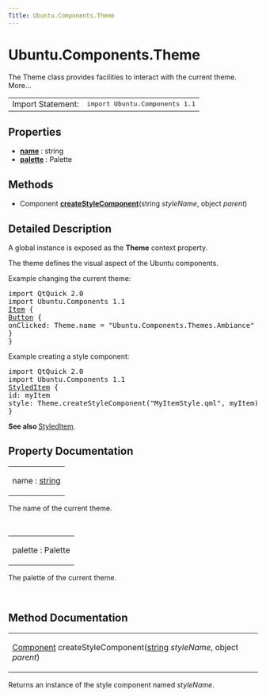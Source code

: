 ```yaml
---
Title: Ubuntu.Components.Theme
---
```


# Ubuntu.Components.Theme

<span class="subtitle"></span>
<!-- $$$Theme-brief -->
<p>The Theme class provides facilities to interact with the current theme. More...</p>
<!-- @@@Theme -->
<table class="alignedsummary">
<tr><td class="memItemLeft rightAlign topAlign"> Import Statement:</td><td class="memItemRight bottomAlign"> </b><tt>import Ubuntu.Components 1.1</tt></td></tr></table><ul>
</ul>
<h2>Properties</h2>
<ul>
<li class="fn"><b><b><a href="#name-prop">name</a></b></b> : string</li>
<li class="fn"><b><b><a href="#palette-prop">palette</a></b></b> : Palette</li>
</ul>
<h2>Methods</h2>
<ul>
<li class="fn">Component <b><b><a href="#createStyleComponent-method">createStyleComponent</a></b></b>(string <i>styleName</i>, object <i>parent</i>)</li>
</ul>
<!-- $$$Theme-description -->
<h2>Detailed Description</h2>
<p>A global instance is exposed as the <b>Theme</b> context property.</p>
<p>The theme defines the visual aspect of the Ubuntu components.</p>
<p>Example changing the current theme:</p>
<pre class="qml">import QtQuick 2.0
import Ubuntu.Components 1.1
<span class="type"><a href="QtQuick.Item.md">Item</a></span> {
<span class="type"><a href="Ubuntu.Components.Button.md">Button</a></span> {
<span class="name">onClicked</span>: <span class="name">Theme</span>.<span class="name">name</span> <span class="operator">=</span> <span class="string">&quot;Ubuntu.Components.Themes.Ambiance&quot;</span>
}
}</pre>
<p>Example creating a style component:</p>
<pre class="qml">import QtQuick 2.0
import Ubuntu.Components 1.1
<span class="type"><a href="Ubuntu.Components.StyledItem.md">StyledItem</a></span> {
<span class="name">id</span>: <span class="name">myItem</span>
<span class="name">style</span>: <span class="name">Theme</span>.<span class="name">createStyleComponent</span>(<span class="string">&quot;MyItemStyle.qml&quot;</span>, <span class="name">myItem</span>)
}</pre>
<p><b>See also </b><a href="Ubuntu.Components.StyledItem.md">StyledItem</a>.</p>
<!-- @@@Theme -->
<h2>Property Documentation</h2>
<!-- $$$name -->
<table class="qmlname"><tr valign="top"><td class="tblQmlPropNode"><p><span class="name">name</span> : <span class="type"><a href="http://qt-project.org/doc/qt-5.3/qml-string.html">string</a></span></p></td></tr></table><p>The name of the current theme.</p>
<!-- @@@name -->
<br/>
<!-- $$$palette -->
<table class="qmlname"><tr valign="top"><td class="tblQmlPropNode"><p><span class="name">palette</span> : <span class="type">Palette</span></p></td></tr></table><p>The palette of the current theme.</p>
<!-- @@@palette -->
<br/>
<h2>Method Documentation</h2>
<!-- $$$createStyleComponent -->
<table class="qmlname"><tr valign="top"><td class="tblQmlFuncNode"><p><span class="type"><a href="QtQml.Component.md">Component</a></span> <span class="name">createStyleComponent</span>(<span class="type"><a href="http://qt-project.org/doc/qt-5.3/qml-string.html">string</a></span><i> styleName</i>, <span class="type">object</span><i> parent</i>)</p></td></tr></table><p>Returns an instance of the style component named <i>styleName</i>.</p>
<!-- @@@createStyleComponent -->
<br/>
